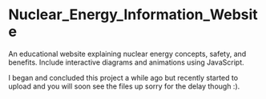# Nuclear_Energy_Information_Website

An educational website explaining nuclear energy concepts, safety, and benefits. Include interactive diagrams and animations using JavaScript.

I began and concluded this project a while ago but recently started to upload and you will soon see the files up sorry for the delay though :).
